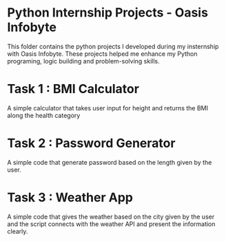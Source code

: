 # Python Internship Projects - Oasis Infobyte
This folder contains the python projects I developed during my insternship with Oasis Infobyte.
These projects helped me enhance my Python programing, logic building and problem-solving skills.

# Task 1 : BMI Calculator

A simple calculator that takes user input for height and returns the BMI along the  health category

# Task 2 : Password Generator 

A simple code that generate password based on the length given by the user.

# Task 3 : Weather App

A simple code that gives the weather based on the city given by the user and the script connects with the weather API and present the information clearly.